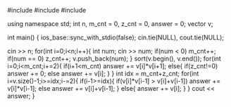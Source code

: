 #include <iostream>
#include <vector>
#include <algorithm>

using namespace std;
int n, m_cnt = 0, z_cnt = 0, answer = 0;
vector<int> v;

int main() {
  ios_base::sync_with_stdio(false);
  cin.tie(NULL), cout.tie(NULL);

  cin >> n;
  for(int i=0;i<n;i++){
    int num;
    cin >> num;
    if(num < 0)
      m_cnt++;
    if(num == 0)
      z_cnt++;
    v.push_back(num);
  }
  sort(v.begin(), v.end());
  for(int i=0;i<m_cnt;i+=2){
    if(i+1<m_cnt)
      answer += v[i]*v[i+1];
    else{
      if(z_cnt!=0)
        answer += 0;
      else
        answer += v[i];
    }
  }
  int idx = m_cnt+z_cnt;
  for(int i=v.size()-1;i>=idx;i-=2){
    if(i-1>=idx){
      if(v[i]*v[i-1] > v[i]+v[i-1])
        answer += v[i]*v[i-1];
      else
        answer += v[i]+v[i-1];
    }
    else{
      answer += v[i];
    }
  }
  cout << answer;
}
